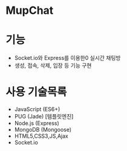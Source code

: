 # MupChat

# 기능
 * Socket.io와 Express를 이용한0 실시간 채팅방
 * 생성, 접속, 삭제, 입장 등 기능 구현

# 사용 기술목록
 * JavaScript (ES6+)
 * PUG (Jade) [템플릿엔진]
 * Node.js (Express)
 * MongoDB (Mongoose)
 * HTML5,CSS3,JS,Ajax
 * Socket.io
